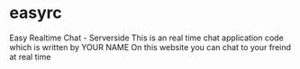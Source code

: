 # easyrc
Easy Realtime Chat - Serverside
This is an real time chat application code which is written by YOUR NAME
On this website you can chat to your freind at real time
